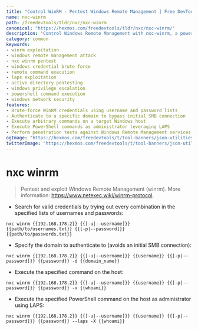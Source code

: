 ```yaml
---
title: "Control WinRM - Pentest Windows Remote Management | Free DevTools"
name: nxc-winrm
path: /freedevtools/tldr/nxc/nxc-winrm
canonical: "https://hexmos.com/freedevtools/tldr/nxc/nxc-winrm/"
description: "Control Windows Remote Management with nxc-winrm, a powerful penetration testing tool.  Exploit winrm vulnerabilities and manage remote systems securely. Free online tool, no registration required."
category: common
keywords:
- winrm exploitation
- windows remote management attack
- nxc winrm pentest
- windows credential brute force
- remote command execution
- laps exploitation
- active directory pentesting
- windows privilege escalation
- powershell command execution
- windows network security
features:
- Brute-force WinRM credentials using username and password lists
- Authenticate to a specific domain to bypass initial SMB connection
- Execute arbitrary commands on a target Windows host
- Execute PowerShell commands as administrator leveraging LAPS
- Perform penetration tests against Windows Remote Management services
ogImage: "https://hexmos.com/freedevtools/t/tool-banners/json-utilities-banner.png"
twitterImage: "https://hexmos.com/freedevtools/t/tool-banners/json-utilities-banner.png"
---
```


# nxc winrm

> Pentest and exploit Windows Remote Management (winrm).
> More information: <https://www.netexec.wiki/winrm-protocol>.

- Search for valid credentials by trying out every combination in the specified lists of usernames and passwords:

`nxc winrm {{192.168.178.2}} {{[-u|--username]}} {{path/to/usernames.txt}} {{[-p|--password]}} {{path/to/passwords.txt}}`

- Specify the domain to authenticate to (avoids an initial SMB connection):

`nxc winrm {{192.168.178.2}} {{[-u|--username]}} {{username}} {{[-p|--password]}} {{password}} -d {{domain_name}}`

- Execute the specified command on the host:

`nxc winrm {{192.168.178.2}} {{[-u|--username]}} {{username}} {{[-p|--password]}} {{password}} -x {{whoami}}`

- Execute the specified PowerShell command on the host as administrator using LAPS:

`nxc winrm {{192.168.178.2}} {{[-u|--username]}} {{username}} {{[-p|--password]}} {{password}} --laps -X {{whoami}}`
